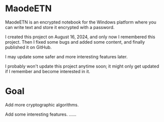 # MaodeETN
MaodeETN is an encrypted notebook for the Windows platform where you can write text and store it encrypted with a password.

I created this project on August 16, 2024, and only now I remembered this project. Then I fixed some bugs and added some content, and finally published it on GitHub.

I may update some safer and more interesting features later.

I probably won't update this project anytime soon; it might only get updated if I remember and become interested in it.
# Goal

Add more cryptographic algorithms.

Add some interesting features.
......
